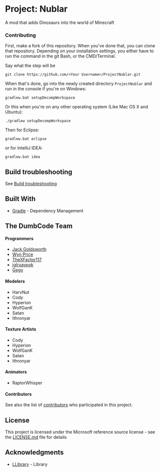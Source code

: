 # Project: Nublar

A mod that adds Dinosaurs into the world of Minecraft

### Contributing

First, make a fork of this repository. When you've done that, you can clone that repository. Depending on your installation settings, you either have to run the command in the git Bash, or the CMD/Terminal.

Say what the step will be

```
git clone https://github.com/<Your Username>/ProjectNublar.git
```

When that's done, go into the newly created directory `ProjectNublar` and run in the console if you're on Windows:
```
gradlew.bat setupDecompWorkspace
```
Or this when you're on any other operating system (Like Mac OS X and Ubuntu):
```
./gradlew setupDecompWorkspace
```

Then for Eclipse:
```
gradlew.bat eclipse
```

or for IntelliJ IDEA:
```
gradlew.bat idea
```

## Build troubleshooting
See [Build troubleshooting](BuildTroubles.md)

## Built With

* [Gradle](https://gradle.org/) - Dependency Management

## The DumbCode Team

#### Programmers
* [Jack Goldsworth](https://github.com/JackGoldsworth)
* [Wyn Price](https://github.com/Wyn-Price)
* [TheXFactor117](https://github.com/TheXFactor117)
* [jglrxavpok](https://github.com/jglrxavpok)
* [Gegy](https://github.com/gegy1000)

#### Modelers
* HarvNut
* Cody
* Hyperion
* WolfGanK
* Satan
* Ithronyar

#### Texture Artists
* Cody
* Hyperion
* WolfGanK
* Satan
* Ithronyar

#### Animators
* RaptorWhisper

#### Contributors

See also the list of [contributors](https://github.com/dumb-code/ProjectNublar/contributors) who participated in this project.

## License

This project is licensed under the Microsoft reference source license - see the [LICENSE.md](LICENSE.md) file for details

## Acknowledgments

* [LLibrary](https://minecraft.curseforge.com/projects/llibrary) - Library
